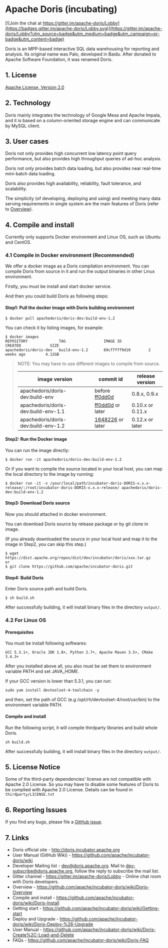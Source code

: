 <!--
Licensed to the Apache Software Foundation (ASF) under one
or more contributor license agreements.  See the NOTICE file
distributed with this work for additional information
regarding copyright ownership.  The ASF licenses this file
to you under the Apache License, Version 2.0 (the
"License"); you may not use this file except in compliance
with the License.  You may obtain a copy of the License at

  http://www.apache.org/licenses/LICENSE-2.0

Unless required by applicable law or agreed to in writing,
software distributed under the License is distributed on an
"AS IS" BASIS, WITHOUT WARRANTIES OR CONDITIONS OF ANY
KIND, either express or implied.  See the License for the
specific language governing permissions and limitations
under the License.
-->

# Apache Doris (incubating)
[![Join the chat at https://gitter.im/apache-doris/Lobby](https://badges.gitter.im/apache-doris/Lobby.svg)](https://gitter.im/apache-doris/Lobby?utm_source=badge&utm_medium=badge&utm_campaign=pr-badge&utm_content=badge)

Doris is an MPP-based interactive SQL data warehousing for reporting and analysis.
Its original name was Palo, developed in Baidu. After donated to Apache Software Foundation, it was renamed Doris.

## 1. License

[Apache License, Version 2.0](http://www.apache.org/licenses/LICENSE-2.0)

## 2. Technology
Doris mainly integrates the technology of Google Mesa and Apache Impala, and it is based on a column-oriented storage engine and can communicate by MySQL client.

## 3. User cases
Doris not only provides high concurrent low latency point query performance, but also provides high throughput queries of ad-hoc analysis.

Doris not only provides batch data loading, but also provides near real-time mini-batch data loading.

Doris also provides high availability, reliability, fault tolerance, and scalability.

The simplicity (of developing, deploying and using) and meeting many data serving requirements in single system are the main features of Doris (refer to [Overview](https://github.com/apache/incubator-doris/wiki/Doris-Overview)).

## 4. Compile and install

Currently only supports Docker environment and Linux OS, such as Ubuntu and CentOS.

### 4.1 Compile in Docker environment (Recommended)

We offer a docker image as a Doris compilation environment. You can compile Doris from source in it and run the output binaries in other Linux environment.

Firstly, you must be install and start docker service.

And then you could build Doris as following steps:

#### Step1: Pull the docker image with Doris building environment

```
$ docker pull apachedoris/doris-dev:build-env-1.2
```

You can check it by listing images, for example:

```
$ docker images
REPOSITORY              TAG                 IMAGE ID            CREATED             SIZE
apachedoris/doris-dev   build-env-1.2       69cf7fff9d10        2 weeks ago         4.12GB
```
> NOTE: You may have to use different images to compile from source.
>
> | image version | commit id | release version |
> |---|---|---|
> | apachedoris/doris-dev:build-env | before [ff0dd0d](https://github.com/apache/incubator-doris/commit/ff0dd0d2daa588f18b6db56f947e813a56d8ec81) | 0.8.x, 0.9.x |
> | apachedoris/doris-dev:build-env-1.1 | [ff0dd0d](https://github.com/apache/incubator-doris/commit/ff0dd0d2daa588f18b6db56f947e813a56d8ec81) or later | 0.10.x or 0.11.x |
> | apachedoris/doris-dev:build-env-1.2 | [1648226](https://github.com/apache/incubator-doris/commit/1648226927c5b4e33f33ce2e12bf0e06369b7f6e) or later | 0.12.x or later |




#### Step2: Run the Docker image

You can run the image directly:

```
$ docker run -it apachedoris/doris-dev:build-env-1.2
```

Or if you want to compile the source located in your local host, you can map the local directory to the image by running:

```
$ docker run -it -v /your/local/path/incubator-doris-DORIS-x.x.x-release/:/root/incubator-doris-DORIS-x.x.x-release/ apachedoris/doris-dev:build-env-1.2
```

#### Step3: Download Doris source

Now you should attached in docker environment.

You can download Doris source by release package or by git clone in image.

(If you already downloaded the source in your local host and map it to the image in Step2, you can skip this step.)

```
$ wget https://dist.apache.org/repos/dist/dev/incubator/doris/xxx.tar.gz
or
$ git clone https://github.com/apache/incubator-doris.git
```

#### Step4: Build Doris

Enter Doris source path and build Doris.

```
$ sh build.sh
```

After successfully building, it will install binary files in the directory `output/`.

### 4.2 For Linux OS

#### Prerequisites

You must be install following softwares:

```
GCC 5.3.1+, Oracle JDK 1.8+, Python 2.7+, Apache Maven 3.5+, CMake 3.4.3+
```

After you installed above all, you also must be set them to environment variable PATH and set JAVA_HOME.

If your GCC version is lower than 5.3.1, you can run:

```
sudo yum install devtoolset-4-toolchain -y
```

and then, set the path of GCC (e.g /opt/rh/devtoolset-4/root/usr/bin) to the environment variable PATH.

#### Compile and install

Run the following script, it will compile thirdparty libraries and build whole Doris.

```
sh build.sh
```

After successfully building, it will install binary files in the directory `output/`.

## 5. License Notice

Some of the third-party dependencies' license are not compatible with Apache 2.0 License. So you may have to disable
some features of Doris to be complied with Apache 2.0 License. Details can be found in `thirdparty/LICENSE.txt`

## 6. Reporting Issues

If you find any bugs, please file a [GitHub issue](https://github.com/apache/incubator-doris/issues).

## 7. Links

* Doris official site - <http://doris.incubator.apache.org>
* User Manual (GitHub Wiki) - <https://github.com/apache/incubator-doris/wiki>
* Developer Mailing list - <dev@doris.apache.org>. Mail to <dev-subscribe@doris.apache.org>, follow the reply to subscribe the mail list.
* Gitter channel - <https://gitter.im/apache-doris/Lobby> - Online chat room with Doris developers.
* Overview - <https://github.com/apache/incubator-doris/wiki/Doris-Overview>
* Compile and install - <https://github.com/apache/incubator-doris/wiki/Doris-Install>
* Getting start - <https://github.com/apache/incubator-doris/wiki/Getting-start>
* Deploy and Upgrade - <https://github.com/apache/incubator-doris/wiki/Doris-Deploy-%26-Upgrade>
* User Manual - <https://github.com/apache/incubator-doris/wiki/Doris-Create%2C-Load-and-Delete>
* FAQs - <https://github.com/apache/incubator-doris/wiki/Doris-FAQ>

